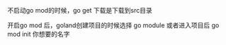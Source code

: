 不启动go mod的时候，go get 下载是下载到src目录



开启go mod 后，goland创建项目的时候选择 go module 或者进入项目后 go mod init 你想要的名字

